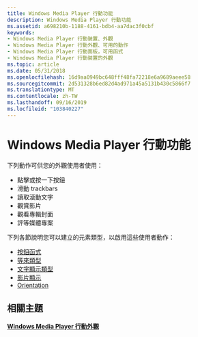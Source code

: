 ```yaml
---
title: Windows Media Player 行動功能
description: Windows Media Player 行動功能
ms.assetid: a698210b-1188-4161-bdb4-aa7dac3f0cbf
keywords:
- Windows Media Player 行動裝置、外觀
- Windows Media Player 行動外觀、可用的動作
- Windows Media Player 行動面板，可用函式
- Windows Media Player 行動裝置的外觀
ms.topic: article
ms.date: 05/31/2018
ms.openlocfilehash: 16d9aa0949bc648fff48fa72218e6a9689aeee58
ms.sourcegitcommit: 2d531328b6ed82d4ad971a45a5131b430c5866f7
ms.translationtype: MT
ms.contentlocale: zh-TW
ms.lasthandoff: 09/16/2019
ms.locfileid: "103840227"
---
```

# <a name="windows-media-player-mobile-functionality"></a>Windows Media Player 行動功能

下列動作可供您的外觀使用者使用：

-   點擊或按一下按鈕
-   滑動 trackbars
-   讀取滾動文字
-   觀賞影片
-   觀看專輯封面
-   評等媒體專案

下列各節說明您可以建立的元素類型，以啟用這些使用者動作：

-   [按鈕函式](button-functions.md)
-   [等來類型](trackbar-types.md)
-   [文字顯示類型](text-display-types.md)
-   [影片顯示](the-video-display.md)
-   [Orientation](orientation.md)

## <a name="related-topics"></a>相關主題

<dl> <dt>

[**Windows Media Player 行動外觀**](windows-media-player-mobile-skins.md)
</dt> </dl>

 

 




